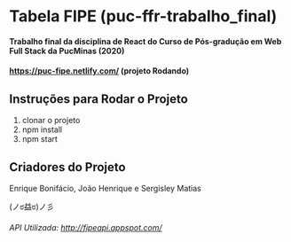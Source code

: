# Tabela FIPE (puc-ffr-trabalho_final)
#### Trabalho final da disciplina de React do Curso de Pós-gradução em Web Full Stack da PucMinas (2020)
#### https://puc-fipe.netlify.com/ (projeto Rodando)

## Instruções para Rodar o Projeto
1. clonar o projeto
2. npm install
3. npm start

## Criadores do Projeto
Enrique Bonifácio, João Henrique e Sergisley Matias

(ノಠ益ಠ)ノ彡

###### API Utilizada: http://fipeapi.appspot.com/
